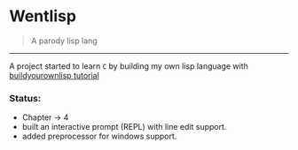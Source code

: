 # Wentlisp
> A parody lisp lang
---

A project started to learn `C` by building my own lisp language with [buildyourownlisp tutorial](https://buildyourownlisp.com)

### Status:

- Chapter -> 4
- built an interactive prompt (REPL) with line edit support.
- added preprocessor for windows support.
